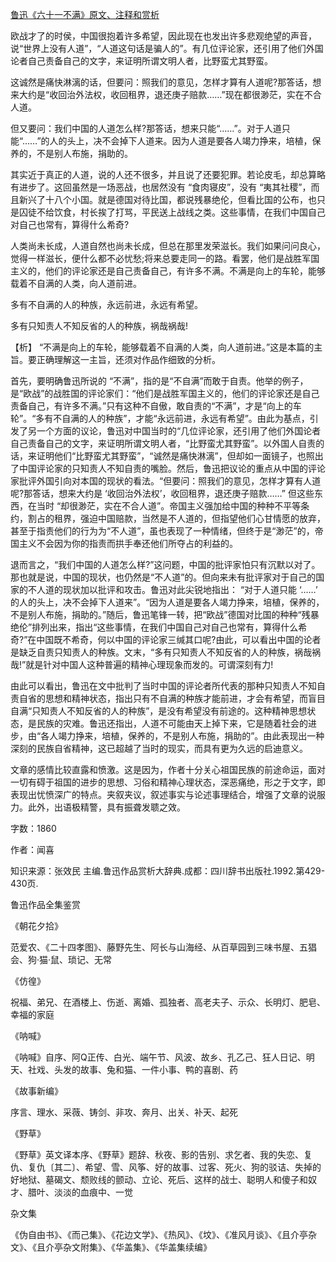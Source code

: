 [鲁迅《六十一不满》原文、注释和赏析](https://www.vrrw.net/wx/9524.html)

欧战才了的时侯，中国很抱着许多希望，因此现在也发出许多悲观绝望的声音，说“世界上没有人道”，“人道这句话是骗人的”。有几位评论家，还引用了他们外国论者自己责备自己的文字，来证明所谓文明人者，比野蛮尤其野蛮。

这诚然是痛快淋漓的话，但要问：照我们的意见，怎样才算有人道呢?那答话，想来大约是“收回治外法权，收回租界，退还庚子赔款……”现在都很渺茫，实在不合人道。

但又要问：我们中国的人道怎么样?那答话，想来只能“……”。对于人道只能“……”的人的头上，决不会掉下人道来。因为人道是要各人竭力挣来，培植，保养的，不是别人布施，捐助的。

其实近于真正的人道，说的人还不很多，并且说了还要犯罪。若论皮毛，却总算略有进步了。这回虽然是一场恶战，也居然没有 “食肉寝皮”，没有 “夷其社稷”，而且新兴了十八个小国。就是德国对待比国，都说残暴绝伦，但看比国的公布，也只是囚徒不给饮食，村长挨了打骂，平民送上战线之类。这些事情，在我们中国自己对自己也常有，算得什么希奇?

人类尚未长成，人道自然也尚未长成，但总在那里发荣滋长。我们如果问问良心，觉得一样滋长，便什么都不必忧愁;将来总要走同一的路。看罢，他们是战胜军国主义的，他们的评论家还是自己责备自己，有许多不满。不满是向上的车轮，能够载着不自满的人类，向人道前进。

多有不自满的人的种族，永远前进，永远有希望。

多有只知责人不知反省的人的种族，祸哉祸哉!



【析】 “不满是向上的车轮，能够载着不自满的人类，向人道前进。”这是本篇的主旨。要正确理解这一主旨，还须对作品作细致的分析。

首先，要明确鲁迅所说的 “不满”，指的是“不自满”而敢于自责。他举的例子，是“欧战”的战胜国的评论家们：“他们是战胜军国主义的，他们的评论家还是自己责备自己，有许多不满。”只有这种不自傲，敢自责的“不满”，才是“向上的车轮”。“多有不自满的人的种族”，才能“永远前进，永远有希望”。由此为基点，引发了另一个方面的议论，鲁迅对中国当时的“几位评论家，还引用了他们外国论者自己责备自己的文字，来证明所谓文明人者，“比野蛮尤其野蛮”。以外国人自责的话，来证明他们“比野蛮尤其野蛮”，“诚然是痛快淋漓”，但却如一面镜子，也照出了中国评论家的只知责人不知自责的嘴脸。然后，鲁迅把议论的重点从中国的评论家批评外国引向对本国的现状的看法。“但要问：照我们的意见，怎样才算有人道呢?那答话，想来大约是 ‘收回治外法权’，收回租界，退还庚子赔款……” 但这些东西，在当时 “却很渺茫，实在不合人道”。帝国主义强加给中国的种种不平等条约，割占的租界，强迫中国赔款，当然是不人道的，但指望他们心甘情愿的放弃，甚至于指责他们的行为为“不人道”，虽也表现了一种情绪，但终于是“渺茫”的，帝国主义不会因为你的指责而拱手奉还他们所夺占的利益的。

退而言之，“我们中国的人道怎么样?”这问题，中国的批评家怕只有沉默以对了。那也就是说，中国的现状，也仍然是“不人道”的。但向来未有批评家对于自己的国家的不人道的现状加以批评和攻击。鲁迅对此尖锐地指出： “对于人道只能 ‘……’ 的人的头上，决不会掉下人道来”。“因为人道是要各人竭力挣来，培植，保养的，不是别人布施，捐助的。”随后，鲁迅笔锋一转，把“欧战”德国对比国的种种“残暴绝伦”排列出来，指出“这些事情，在我们中国自己对自己也常有，算得什么希奇?”在中国既不希奇，何以中国的评论家三缄其口呢?由此，可以看出中国的论者是缺乏自责只知责人的种族。文末，“多有只知责人不知反省的人的种族，祸哉祸哉!”就是针对中国人这种普遍的精神心理现象而发的。可谓深刻有力!

由此可以看出，鲁迅在文中批判了当时中国的评论者所代表的那种只知责人不知自责自省的思想和精神状态，指出只有不自满的种族才能前进，才会有希望，而盲目自满“只知责人不知反省的人的种族”，是没有希望没有前途的。这种精神思想状态，是民族的灾难。鲁迅还指出，人道不可能由天上掉下来，它是随着社会的进步，由“各人竭力挣来，培植，保养的，不是别人布施，捐助的”。由此表现出一种深刻的民族自省精神，这已超越了当时的现实，而具有更为久远的启迪意义。

文章的感情比较直露和愤激。这是因为，作者十分关心祖国民族的前途命运，面对一切有碍于祖国的进步的思想、习俗和精神心理状态，深恶痛绝，形之于文字，即表现出忧愤深广的特点。夹叙夹议，叙述事实与论述事理结合，增强了文章的说服力。此外，出语极精警，具有振聋发聩之效。

字数：1860

作者：闻喜

知识来源：张效民 主编.鲁迅作品赏析大辞典.成都：四川辞书出版社.1992.第429-430页.

鲁迅作品全集鉴赏

《朝花夕拾》

范爱农、《二十四孝图》、藤野先生、阿长与山海经、从百草园到三味书屋、五猖会、狗·猫·鼠、琐记、无常

《仿徨》

祝福、弟兄、在酒楼上、伤逝、离婚、孤独者、高老夫子、示众、长明灯、肥皂、幸福的家庭

《呐喊》

《呐喊》自序、阿Q正传、白光、端午节、风波、故乡、孔乙己、狂人日记、明天、社戏、头发的故事、兔和猫、一件小事、鸭的喜剧、药

《故事新编》

序言、理水、采薇、铸剑、非攻、奔月、出关、补天、起死

《野草》

《野草》英文译本序、《野草》题辞、秋夜、影的告别、求乞者、我的失恋、复仇、复仇〔其二〕、希望、雪、风筝、好的故事、过客、死火、狗的驳诘、失掉的好地狱、墓碣文、颓败线的颤动、立论、死后、这样的战士、聪明人和傻子和奴才、腊叶、淡淡的血痕中、一觉

杂文集

《伪自由书》、《而己集》、《花边文学》、《热风》、《坟》、《准风月谈》、《且介亭杂文》、《且介亭杂文附集》、《华盖集》、《华盖集续编》

